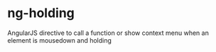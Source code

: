 # ng-holding
AngularJS directive to call a function or show context menu when an element is mousedown and holding
